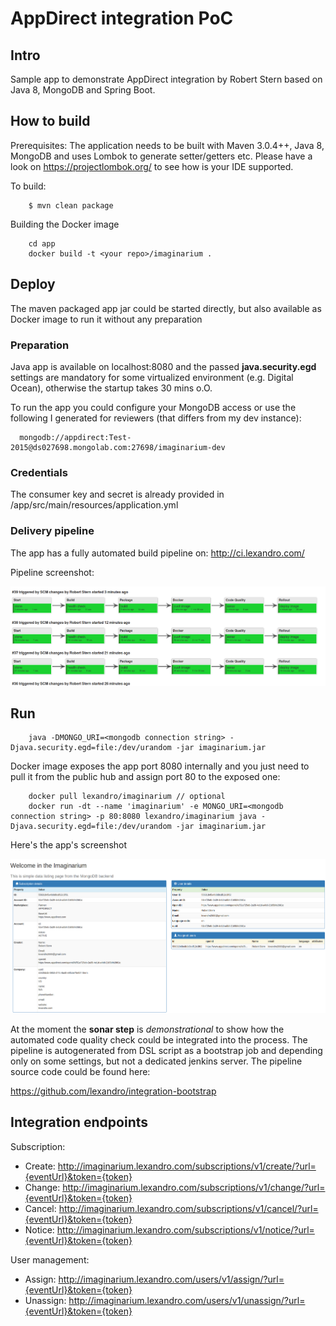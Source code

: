 # AppDirect integration PoC

## Intro

Sample app to demonstrate AppDirect integration by Robert Stern based on Java 8, MongoDB and Spring Boot.


## How to build
Prerequisites: The application needs to be built with Maven 3.0.4++, Java 8, MongoDB and uses Lombok to generate setter/getters etc. Please have a look on https://projectlombok.org/ to see how is your IDE supported.  

To build:
```
    $ mvn clean package
```

Building the Docker image
```
    cd app
    docker build -t <your repo>/imaginarium .
```
     
## Deploy
The maven packaged app jar could be started directly, but also available as Docker image to run it without any preparation

### Preparation
Java app is available on localhost:8080 and the passed **java.security.egd** settings are mandatory for some virtualized environment (e.g. Digital Ocean), otherwise the startup takes 30 mins o.O.

To run the app you could configure your MongoDB access or use the following I generated for reviewers (that differs from my dev instance):
```
  mongodb://appdirect:Test-2015@ds027698.mongolab.com:27698/imaginarium-dev
```

### Credentials 
The consumer key and secret is already provided in <proj root>/app/src/main/resources/application.yml 

### Delivery pipeline
The app has a fully automated build pipeline on: http://ci.lexandro.com/

Pipeline screenshot:

![alt tag](https://raw.githubusercontent.com/lexandro/integration/master/docs/delivery_pipeline.png)


## Run
```
    java -DMONGO_URI=<mongodb connection string> -Djava.security.egd=file:/dev/urandom -jar imaginarium.jar
```

Docker image exposes the app port 8080 internally and you just need to pull it from the public hub and assign port 80 to the exposed one:
```
    docker pull lexandro/imaginarium // optional
    docker run -dt --name 'imaginarium' -e MONGO_URI=<mongodb connection string> -p 80:8080 lexandro/imaginarium java -Djava.security.egd=file:/dev/urandom -jar imaginarium.jar
```     
Here's the app's screenshot

![alt tag](https://raw.githubusercontent.com/lexandro/integration/master/docs/app_screenshot.png)

At the moment the **sonar step** is *demonstrational* to show how the automated code quality check could be integrated into the process. The pipeline is
autogenerated from DSL script as a bootstrap job and depending only on some settings, but not a dedicated jenkins server. The pipeline source code 
could be found here:

https://github.com/lexandro/integration-bootstrap

## Integration endpoints

Subscription:

- Create: http://imaginarium.lexandro.com/subscriptions/v1/create/?url={eventUrl}&token={token}
- Change: http://imaginarium.lexandro.com/subscriptions/v1/change/?url={eventUrl}&token={token}
- Cancel: http://imaginarium.lexandro.com/subscriptions/v1/cancel/?url={eventUrl}&token={token}
- Notice: http://imaginarium.lexandro.com/subscriptions/v1/notice/?url={eventUrl}&token={token}

User management:    

- Assign:   http://imaginarium.lexandro.com/users/v1/assign/?url={eventUrl}&token={token}
- Unassign: http://imaginarium.lexandro.com/users/v1/unassign/?url={eventUrl}&token={token}



